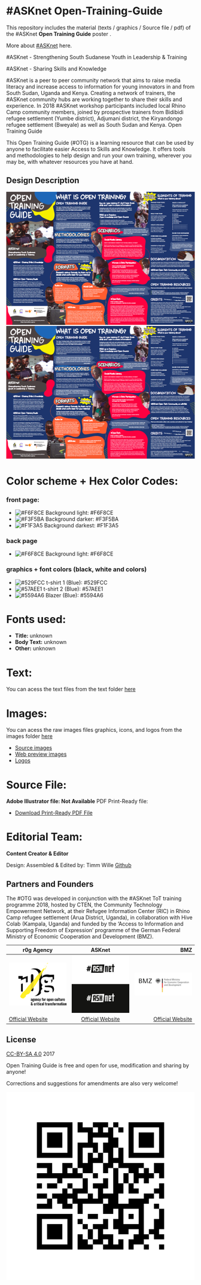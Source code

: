 # #ASKnet Open-Training-Guide

This repository includes the material (texts / graphics / Source file / pdf) of the #ASKnet __Open Training Guide__ poster .

More about [#ASKnet](https://www.asknet.community/) here.

\#ASKnet - Strengthening South Sudanese Youth in Leadership &amp; Training

\#ASKnet - Sharing Skills and Knowledge

\#ASKnet is a peer to peer community network that aims to raise media literacy and increase access to information for young innovators in and from South Sudan, Uganda and Kenya. Creating a network of trainers, the #ASKnet community hubs are working together to share their skills and experience. In 2018 #ASKnet workshop participants included local Rhino Camp community members, joined by prospective trainers from Bidibidi refugee settlement (Yumbe district), Adjumani district, the Kiryandongo refugee settlement (Bweyale) as well as South Sudan and Kenya.
Open Training Guide

This Open Training Guide (#OTG) is a learning resource that can be used by anyone to facilitate easier Access to Skills and Knowledge. It offers tools and methodologies to help design and run your own training, wherever you may be, with whatever resources you have at hand.


## Design Description


![Open Training Guide front page](Open-Training-Guide-back.png)
![Open Training Guide back page](Open-Training-Guide-back.png)


# **Color scheme + Hex Color Codes:**

###  front page:

* ![#F6F8CE](color-codes/F6F8CE.png) Background light: #F6F8CE
* ![#F3F5BA](color-codes/F3F5BA.png) Background darker: #F3F5BA
* ![#F1F3A5](color-codes/F1F3A5.png) Background darkest: #F1F3A5


###  back page

* ![#F6F8CE](color-codes/F6F8CE.png) Background light: #F6F8CE


### graphics + font colors (black, white and colors)

* ![#529FCC](color-codes/529FCC.png) t-shirt 1 (Blue): #529FCC
* ![#57AEE1](color-codes/57AEE1.png) t-shirt 2 (Blue): #57AEE1
* ![#5594A6](color-codes/5594A6.png) Blazer (Blue): #5594A6


# **Fonts used:**

* **Title:** unknown
* **Body Text:**  unknown
* **Other:** unknown

# **Text:**

You can acess the text files from the text folder [here](ttps://github.com/opencultureagency/Open-Learning-Guide/tree/master/text)


# **Images:**

You can acess the raw images files graphics, icons, and logos from the images folder [here](https://github.com/opencultureagency/Open-Learning-Guide/tree/master/images)

* [Source images](https://github.com/opencultureagency/Open-Learning-Guide/tree/master/src-img)
* [Web preview images](https://github.com/opencultureagency/Open-Learning-Guide/tree/master/web-img)
* [Logos](https://github.com/opencultureagency/Open-Learning-Guide/tree/master/images/logos)

# **Source File:**

**Adobe Illustrator file: Not Available**
PDF Print-Ready file:
* [Download Print-Ready PDF File](#)

# **Editorial Team:**
**Content Creator & Editor**

Design:
Assembled & Edited by:
Timm Wille [Github](https://github.com/timmwille/)

## Partners and Founders

The #OTG was developed in conjunction with the #ASKnet ToT training programme 2018, hosted by CTEN, the Community Technology Empowerment Network, at their Refugee Information Center (RIC) in Rhino Camp refugee settlement (Arua District, Uganda), in collaboration with Hive Colab (Kampala, Uganda) and funded by the ‘Access to Information and Supporting Freedom of Expression’ programme of the German Federal Ministry of Economic Cooperation and Development (BMZ).


| r0g Agency |      ASKnet      |  BMZ |
|----------|:-------------:|------:|
| [![r0g Logo](images/logos/r0g-logo-new-2021.png)](https://openculture.agency/)| [![#ASKnet Logo](images/logos/asknet-logo.png)](https://github.com/ASKnet-Open-Training)| [![#ASKnet Logo](images/logos/bmz-logo.png)](https://www.bmz.de/en/) |
| [Official Website](https://openculture.agency/) | [Official Website](https://github.com/ASKnet-Open-Training) | [Official Website](https://www.bmz.de/en/) |

## License
[CC-BY-SA 4.0](LICENSE.md) 2017

Open Training Guide is free and open for use, modification and sharing by anyone!

Corrections and suggestions for amendments are also very welcome!

![Open Training Guide Wikifab QR](OTG-Wikifab-QR.png)
